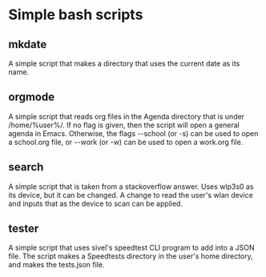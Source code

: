 # Simple bash scripts
## mkdate
A simple script that makes a directory that uses the current date as its name.

## orgmode
A simple script that reads org files in the Agenda directory that is under /home/%user%/. If no flag is given, then the script will open a general agenda in Emacs. Otherwise, the flags --school (or -s) can be used to open a school.org file, or --work (or -w) can be used to open a work.org file. 

## search
A simple script that is taken from a stackoverflow answer. Uses wlp3s0 as its device, but it can be changed. A change to read the user's wlan device and inputs that as the device to scan can be applied.

## tester
A simple script that uses sivel's speedtest CLI program to add into a JSON file. The script makes a Speedtests directory in the user's home directory, and makes the tests.json file.
